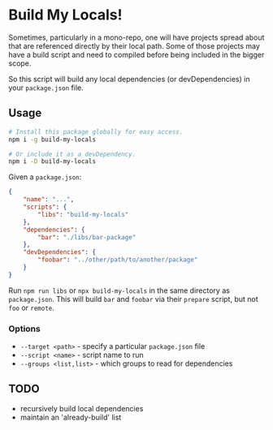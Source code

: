 # Build My Locals!

Sometimes, particularly in a mono-repo, one will have projects spread about that
are referenced directly by their local path. Some of those projects may have a
build script and need to compiled before being included in the bigger scope.

So this script will build any local dependencies (or devDependencies) in
your `package.json` file.


## Usage

```sh
# Install this package globally for easy access.
npm i -g build-my-locals

# Or include it as a devDependency.
npm i -D build-my-locals
```

Given a `package.json`:
```json
{
    "name": "...",
    "scripts": {
        "libs": "build-my-locals"
    },
    "dependencies": {
        "bar": "./libs/bar-package"
    },
    "devDependencies": {
        "foobar": "../other/path/to/another/package"
    }
}
```

Run `npm run libs` or `npx build-my-locals` in the same directory as `package.json`.
This will build `bar` and `foobar` via their `prepare` script, but not `foo` or `remote`.

### Options

- `--target <path>` - specify a particular `package.json` file
- `--script <name>` - script name to run
- `--groups <list,list>` - which groups to read for dependencies


## TODO

- recursively build local dependencies
- maintain an 'already-build' list
